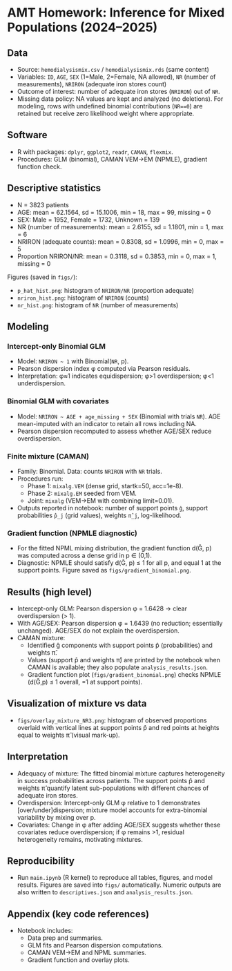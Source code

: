 # AMT Homework: Inference for Mixed Populations (2024–2025)

## Data
- Source: `hemodialysismix.csv` / `hemodialysismix.rds` (same content)
- Variables: `ID`, `AGE`, `SEX` (1=Male, 2=Female, NA allowed), `NR` (number of measurements), `NRIRON` (adequate iron stores count)
- Outcome of interest: number of adequate iron stores (`NRIRON`) out of `NR`.
- Missing data policy: NA values are kept and analyzed (no deletions). For modeling, rows with undefined binomial contributions (`NR==0`) are retained but receive zero likelihood weight where appropriate.

## Software
- R with packages: `dplyr`, `ggplot2`, `readr`, `CAMAN`, `flexmix`.
- Procedures: GLM (binomial), CAMAN VEM→EM (NPMLE), gradient function check.

## Descriptive statistics
- N = 3823 patients
- AGE: mean = 62.1564, sd = 15.1006, min = 18, max = 99, missing = 0
- SEX: Male = 1952, Female = 1732, Unknown = 139
- NR (number of measurements): mean = 2.6155, sd = 1.1801, min = 1, max = 6
- NRIRON (adequate counts): mean = 0.8308, sd = 1.0996, min = 0, max = 5
- Proportion NRIRON/NR: mean = 0.3118, sd = 0.3853, min = 0, max = 1, missing = 0

Figures (saved in `figs/`):
- `p_hat_hist.png`: histogram of `NRIRON/NR` (proportion adequate)
- `nriron_hist.png`: histogram of `NRIRON` (counts)
- `nr_hist.png`: histogram of `NR` (number of measurements)

## Modeling
### Intercept-only Binomial GLM
- Model: `NRIRON ~ 1` with Binomial(`NR`, p).
- Pearson dispersion index φ computed via Pearson residuals.
- Interpretation: φ≈1 indicates equidispersion; φ>1 overdispersion; φ<1 underdispersion.

### Binomial GLM with covariates
- Model: `NRIRON ~ AGE + age_missing + SEX` (Binomial with trials `NR`). AGE mean-imputed with an indicator to retain all rows including NA.
- Pearson dispersion recomputed to assess whether AGE/SEX reduce overdispersion.

### Finite mixture (CAMAN)
- Family: Binomial. Data: counts `NRIRON` with `NR` trials.
- Procedures run:
  - Phase 1: `mixalg.VEM` (dense grid, startk=50, acc=1e-8).
  - Phase 2: `mixalg.EM` seeded from VEM.
  - Joint: `mixalg` (VEM→EM with combining limit=0.01).
- Outputs reported in notebook: number of support points `ĝ`, support probabilities `p̂_j` (grid values), weights `π̂_j`, log-likelihood.

### Gradient function (NPMLE diagnostic)
- For the fitted NPML mixing distribution, the gradient function d(Ĝ, p) was computed across a dense grid in p ∈ (0,1).
- Diagnostic: NPMLE should satisfy d(Ĝ, p) ≤ 1 for all p, and equal 1 at the support points. Figure saved as `figs/gradient_binomial.png`.

## Results (high level)
- Intercept-only GLM: Pearson dispersion φ = 1.6428 → clear overdispersion (> 1).
- With AGE/SEX: Pearson dispersion φ = 1.6439 (no reduction; essentially unchanged). AGE/SEX do not explain the overdispersion.
- CAMAN mixture:
  - Identified ĝ components with support points p̂ (probabilities) and weights π̂.
  - Values (support p̂ and weights π̂) are printed by the notebook when CAMAN is available; they also populate `analysis_results.json`.
  - Gradient function plot (`figs/gradient_binomial.png`) checks NPMLE (d(Ĝ,p) ≤ 1 overall, =1 at support points).

## Visualization of mixture vs data
- `figs/overlay_mixture_NR3.png`: histogram of observed proportions overlaid with vertical lines at support points p̂ and red points at heights equal to weights π̂ (visual mark-up).

## Interpretation
- Adequacy of mixture: The fitted binomial mixture captures heterogeneity in success probabilities across patients. The support points p̂ and weights π̂ quantify latent sub-populations with different chances of adequate iron stores.
- Overdispersion: Intercept-only GLM φ relative to 1 demonstrates [over/under]dispersion; mixture model accounts for extra-binomial variability by mixing over p.
- Covariates: Change in φ after adding AGE/SEX suggests whether these covariates reduce overdispersion; if φ remains >1, residual heterogeneity remains, motivating mixtures.

## Reproducibility
- Run `main.ipynb` (R kernel) to reproduce all tables, figures, and model results. Figures are saved into `figs/` automatically. Numeric outputs are also written to `descriptives.json` and `analysis_results.json`.

## Appendix (key code references)
- Notebook includes:
  - Data prep and summaries.
  - GLM fits and Pearson dispersion computations.
  - CAMAN VEM→EM and NPML summaries.
  - Gradient function and overlay plots.

